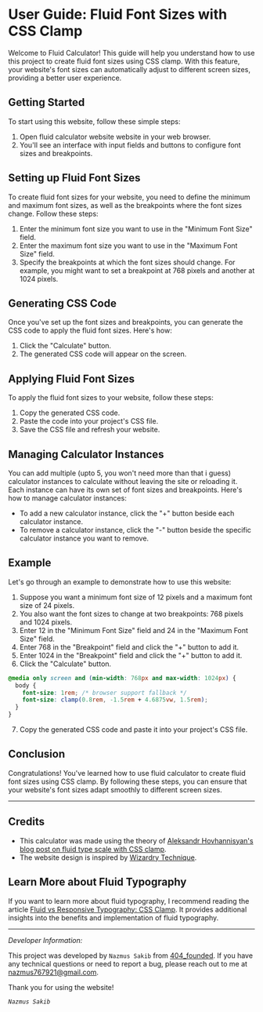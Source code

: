# User Guide: Fluid Font Sizes with CSS Clamp

Welcome to Fluid Calculator! This guide will help you understand how to use this project to create fluid font sizes using CSS clamp. With this feature, your website's font sizes can automatically adjust to different screen sizes, providing a better user experience.

## Getting Started

To start using this website, follow these simple steps:

1. Open fluid calculator website website in your web browser.
2. You'll see an interface with input fields and buttons to configure font sizes and breakpoints.

## Setting up Fluid Font Sizes

To create fluid font sizes for your website, you need to define the minimum and maximum font sizes, as well as the breakpoints where the font sizes change. Follow these steps:

1. Enter the minimum font size you want to use in the "Minimum Font Size" field.
2. Enter the maximum font size you want to use in the "Maximum Font Size" field.
3. Specify the breakpoints at which the font sizes should change. For example, you might want to set a breakpoint at 768 pixels and another at 1024 pixels.

## Generating CSS Code

Once you've set up the font sizes and breakpoints, you can generate the CSS code to apply the fluid font sizes. Here's how:

1. Click the "Calculate" button.
2. The generated CSS code will appear on the screen.

## Applying Fluid Font Sizes

To apply the fluid font sizes to your website, follow these steps:

1. Copy the generated CSS code.
2. Paste the code into your project's CSS file.
3. Save the CSS file and refresh your website.

## Managing Calculator Instances

You can add multiple (upto 5, you won't need more than that i guess) calculator instances to calculate without leaving the site or reloading it. Each instance can have its own set of font sizes and breakpoints. Here's how to manage calculator instances:

- To add a new calculator instance, click the "+" button beside each calculator instance.
- To remove a calculator instance, click the "-" button beside the specific calculator instance you want to remove.

## Example

Let's go through an example to demonstrate how to use this website:

1. Suppose you want a minimum font size of 12 pixels and a maximum font size of 24 pixels.
2. You also want the font sizes to change at two breakpoints: 768 pixels and 1024 pixels.
3. Enter 12 in the "Minimum Font Size" field and 24 in the "Maximum Font Size" field.
4. Enter 768 in the "Breakpoint" field and click the "+" button to add it.
5. Enter 1024 in the "Breakpoint" field and click the "+" button to add it.
6. Click the "Calculate" button.

```css
@media only screen and (min-width: 768px and max-width: 1024px) {
  body {
    font-size: 1rem; /* browser support fallback */
    font-size: clamp(0.8rem, -1.5rem + 4.6875vw, 1.5rem);
  }
}
```

7. Copy the generated CSS code and paste it into your project's CSS file.

## Conclusion

Congratulations! You've learned how to use fluid calculator to create fluid font sizes using CSS clamp. By following these steps, you can ensure that your website's font sizes adapt smoothly to different screen sizes.

---

## Credits

- This calculator was made using the theory of [Aleksandr Hovhannisyan's blog post on fluid type scale with CSS clamp](https://www.aleksandrhovhannisyan.com/blog/fluid-type-scale-with-css-clamp/).
- The website design is inspired by [Wizardry Technique](https://wizardry-technique.webflow.io/).

## Learn More about Fluid Typography

If you want to learn more about fluid typography, I recommend reading the article [Fluid vs Responsive Typography: CSS Clamp](https://blog.logrocket.com/fluid-vs-responsive-typography-css-clamp/). It provides additional insights into the benefits and implementation of fluid typography.

---

_*Developer Information:*_

This project was developed by `Nazmus Sakib` from [404_founded](https://t.me/founded_404). If you have any technical questions or need to report a bug, please reach out to me at [nazmus767921@gmail.com]().

Thank you for using the website!

_`Nazmus Sakib`_
